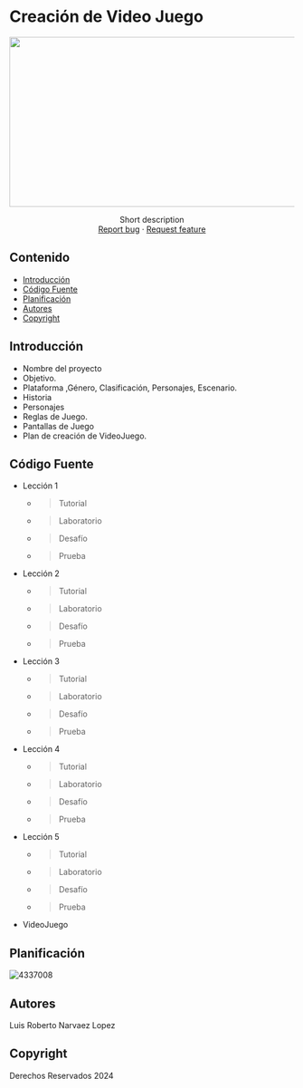 # Creación de Video Juego
<p align="center">
    <img [[src="https://user-images.githubusercontent.com/8560750/195950148-0c0df38e-5f96-45ae-87c3-6922738c612d.jpg](https://www.google.com/url?sa=i&url=https%3A%2F%2Fwww.valenciaadicciones.es%2Fadiccion-a-los-videojuegos-en-alza-enganchado-a-la-consola%2F&psig=AOvVaw2o-idF96dWmlGn8aYvQ0-T&ust=1729128542881000&source=images&cd=vfe&opi=89978449&ved=0CBQQjRxqFwoTCMDF0_XfkYkDFQAAAAAdAAAAABAE)](https://static.eldiario.es/clip/1b02ec5d-953a-4b6c-88db-a540e31f365f_16-9-discover-aspect-ratio_default_0.jpg)" alt="Logo" width=1200 height=300>

  <p align="center">
    Short description
    <br>
    <a href="https://reponame/issues/new?template=bug.md">Report bug</a>
    ·
    <a href="https://reponame/issues/new?template=feature.md&labels=feature">Request feature</a>
  </p>
</p>


## Contenido

- [Introducción](#introducción)
- [Código Fuente](#código-fuente)
- [Planificación](#planificación)
- [Autores](#autores)
- [Copyright](#copyright)


## Introducción

- Nombre del proyecto
- Objetivo.
- Plataforma ,Género, Clasificación, Personajes, Escenario.
- Historia
- Personajes
- Reglas de Juego.
- Pantallas de Juego
- Plan de creación de VideoJuego.

## Código Fuente

* Lección 1
  * > Tutorial
  * > Laboratorio
  * > Desafío
  * > Prueba
* Lección 2
  * > Tutorial
  * > Laboratorio
  * > Desafío
  * > Prueba
* Lección 3
  * > Tutorial
  * > Laboratorio
  * > Desafío
  * > Prueba
* Lección 4
  * > Tutorial
  * > Laboratorio
  * > Desafío
  * > Prueba
* Lección 5
  * > Tutorial
  * > Laboratorio
  * > Desafío
  * > Prueba
* VideoJuego

## Planificación

![4337008](https://user-images.githubusercontent.com/8560750/195951617-083a7e4d-323d-47b5-8e5e-529ded31bc06.jpg)

## Autores
Luis Roberto Narvaez Lopez 

## Copyright
Derechos Reservados 2024

